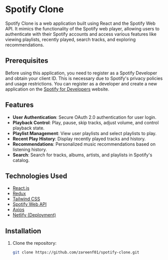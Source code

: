 # Spotify Clone

Spotify Clone is a web application built using React and the Spotify Web API. It mimics the functionality of the Spotify web player, allowing users to authenticate with their Spotify accounts and access various features like viewing playlists, recently played, search tracks, and exploring recommendations.

## Prerequisites

Before using this application, you need to register as a Spotify Developer and obtain your client ID. This is necessary due to Spotify's privacy policies and usage restrictions. You can register as a developer and create a new application on the [Spotify for Developers](https://developer.spotify.com/dashboard/) website.

## Features

- **User Authentication**: Secure OAuth 2.0 authentication for user login.
- **Playback Control**: Play, pause, skip tracks, adjust volume, and control playback state.
- **Playlist Management**: View user playlists and select playlists to play.
- **Recent Play History**: Display recently played tracks and history.
- **Recommendations**: Personalized music recommendations based on listening history.
- **Search**: Search for tracks, albums, artists, and playlists in Spotify's catalog.

## Technologies Used

* [React.js](https://reactjs.org/)
* [Redux](https://redux.js.org/)
* [Tailwind CSS](https://tailwindcss.com/)
* [Spotify Web API](https://developer.spotify.com/)
* [Axios](https://www.npmjs.com/package/axios)
* [Netlify (Deployment)](https://www.netlify.com/)

## Installation

1. Clone the repository:
   ```bash
   git clone https://github.com/zareenf01/spotify-clone.git

